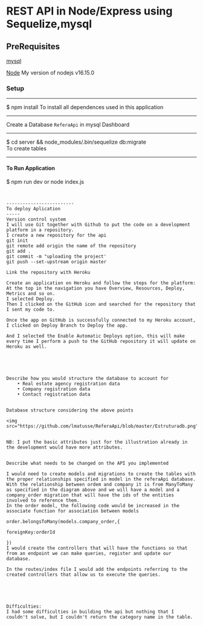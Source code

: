 # REST API in Node/Express using Sequelize,mysql


## PreRequisites
 [mysql](https://www.mysql.com/downloads/)

 [Node](https://nodejs.org/en/download/)
My version of nodejs
v16.15.0
### Setup
---
 $ npm install
 To install all dependences used in this application

---
Create a Database `ReferaApi` in mysql Dashboard

---
$ cd server && node_modules/.bin/sequelize db:migrate      
To create tables

---
#### To Run Application

$ npm run dev or node index.js
```


-------------------------
To deploy Aplication
-----
Version control system 
I will use Git together with Github to put the code on a development platform in a repository.
I create a new repository for the api
git init
git remote add origin the name of the repository
git add .
git commit -m "uploading the project'
git push --set-upstream origin master

Link the repository with Heroku

Create an application on Heroku and follow the steps for the platform:
At the top in the navigation you have Overview, Resources, Deploy, Metrics and so on. 
I selected Deploy. 
Then I clicked on the GitHub icon and searched for the repository that I sent my code to.

Once the app on GitHub is successfully connected to my Heroku account, I clicked on Deploy Branch to Deploy the app.

And I selected the Enable Automatic Deploys option, this will make every time I perform a push to the GitHub repository it will update on Heroku as well.





Describe how you would structure the database to account for 
    • Real estate agency registration data 
    • Company registration data 
    • Contact registration data 


Database structure considering the above points

<img src="https://github.com/lmatusse/ReferaApi/blob/master/Estruturadb.png"/>

	
NB: I put the basic attributes just for the illustration already in the development would have more attributes.


Describe what needs to be changed on the API you implemented

I would need to create models and migrations to create the tables with the proper relationships specified in model in the referaApi database.
With the relationship between ordem and company it is from ManyToMany as specified in the diagram above and we will have a model and a company_order migration that will have the ids of the entities involved to reference them.
In the order model, the following code would be increased in the associate function for association between models

order.belongsToMany(models.company_order,{

foreignKey:orderId

})
I would create the controllers that will have the functions so that from an endpoint we can make queries, register and update our database.

In the routes/index file I would add the endpoints referring to the created controllers that allow us to execute the queries.





Difficulties:
I had some difficulties in building the api but nothing that I couldn't solve, but I couldn't return the category name in the table.
